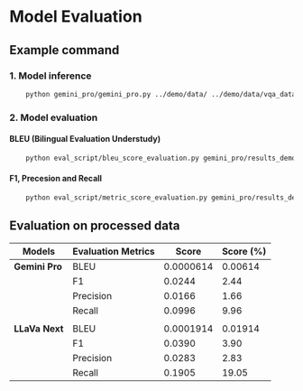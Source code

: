 # Model Evaluation

## Example command
### 1. Model inference
```bash
    python gemini_pro/gemini_pro.py ../demo/data/ ../demo/data/vqa_data.json gemini_pro/results_demo.json
```

### 2. Model evaluation
#### BLEU (Bilingual Evaluation Understudy)
```bash
    python eval_script/bleu_score_evaluation.py gemini_pro/results_demo.json
```
#### F1, Precesion and Recall
```bash
    python eval_script/metric_score_evaluation.py gemini_pro/results_demo.json
```

## Evaluation on processed data

|  Models  | Evaluation Metrics       |    Score    |     Score (%)    |
|----------|--------------------------|-------------|-------------|
|**Gemini Pro**| BLEU                     |   0.0000614  | 0.00614 |
|          | F1                       |  0.0244   | 2.44 |
|          | Precision                |  0.0166   |  1.66 |
|          | Recall                   |  0.0996   |  9.96 |
||
|**LLaVa Next**| BLEU                     |   0.0001914  | 0.01914 |
|          | F1                       |  0.0390   | 3.90 |
|          | Precision                |  0.0283   | 2.83 |
|          | Recall                   |  0.1905   | 19.05 |

